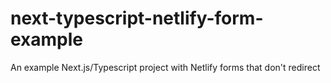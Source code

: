 # next-typescript-netlify-form-example
An example Next.js/Typescript project with Netlify forms that don't redirect
